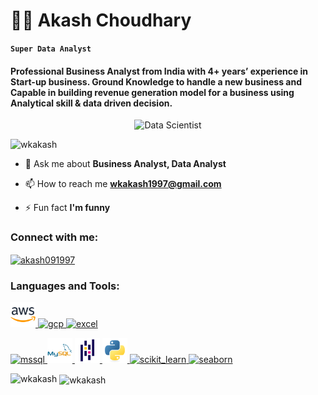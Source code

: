 # 🏄‍♂️ Akash Choudhary

**`Super Data Analyst`**
<h4>Professional Business Analyst from India with 4+ years’ experience in Start-up business. Ground Knowledge to handle a new business and Capable in building revenue generation model for a business using Analytical skill & data driven decision.</h4>
<p align="center"><img alt="Data Scientist" width="400" src="https://media.giphy.com/media/FoVzfcqCDSb7zCynOp/giphy.gif"> </p>

<p align="left"> <img src="https://komarev.com/ghpvc/?username=wkakash&label=Profile%20views&color=0e75b6&style=flat" alt="wkakash" /> </p>

- 💬 Ask me about **Business Analyst, Data Analyst**

- 📫 How to reach me **wkakash1997@gmail.com**

- ⚡ Fun fact **I'm funny**

<h3 align="left">Connect with me:</h3>
<p align="left">
<a href="https://linkedin.com/in/akash091997" target="blank"><img align="center" src="https://raw.githubusercontent.com/rahuldkjain/github-profile-readme-generator/master/src/images/icons/Social/linked-in-alt.svg" alt="akash091997" height="30" width="40" /></a>
</p>

<h3 align="left">Languages and Tools:</h3>
<p align="left"> <a href="https://aws.amazon.com" target="_blank" rel="noreferrer"> <img src="https://raw.githubusercontent.com/devicons/devicon/master/icons/amazonwebservices/amazonwebservices-original-wordmark.svg" alt="aws" width="40" height="40"/> </a> 
<a href="https://cloud.google.com" target="_blank" rel="noreferrer"> <img src="https://www.vectorlogo.zone/logos/google_cloud/google_cloud-icon.svg" alt="gcp" width="40" height="40"/> </a> 
  <a href="https://play-lh.googleusercontent.com/37EzETO6gZyK…Va5fHJ6yOaa7VvEShHjKv2RdtwnZt9Sk258s=w240-h480-rw" alt="excel" width="40" height="40"/>
  <img src="https://play-lh.googleusercontent.com/37EzETO6gZyK…Va5fHJ6yOaa7VvEShHjKv2RdtwnZt9Sk258s=w240-h480-rw" alt="excel" width="40" height="40"/> </a>
  
  <a href="https://www.microsoft.com/en-us/sql-server" target="_blank" rel="noreferrer"> <img src="https://www.svgrepo.com/show/303229/microsoft-sql-server-logo.svg" alt="mssql" width="40" height="40"/> </a> <a href="https://www.mysql.com/" target="_blank" rel="noreferrer"> <img src="https://raw.githubusercontent.com/devicons/devicon/master/icons/mysql/mysql-original-wordmark.svg" alt="mysql" width="40" height="40"/> </a> <a href="https://pandas.pydata.org/" target="_blank" rel="noreferrer"> <img src="https://raw.githubusercontent.com/devicons/devicon/2ae2a900d2f041da66e950e4d48052658d850630/icons/pandas/pandas-original.svg" alt="pandas" width="40" height="40"/> </a> <a href="https://www.python.org" target="_blank" rel="noreferrer"> <img src="https://raw.githubusercontent.com/devicons/devicon/master/icons/python/python-original.svg" alt="python" width="40" height="40"/> </a> <a href="https://scikit-learn.org/" target="_blank" rel="noreferrer"> <img src="https://upload.wikimedia.org/wikipedia/commons/0/05/Scikit_learn_logo_small.svg" alt="scikit_learn" width="40" height="40"/> </a> <a href="https://seaborn.pydata.org/" target="_blank" rel="noreferrer"> <img src="https://seaborn.pydata.org/_images/logo-mark-lightbg.svg" alt="seaborn" width="40" height="40"/> </a> </p>

<p><img align="left" src="https://github-readme-stats.vercel.app/api/top-langs?username=wkakash&show_icons=true&locale=en&layout=compact" alt="wkakash" /></p>

<p>&nbsp;<img align="center" src="https://github-readme-stats.vercel.app/api?username=wkakash&show_icons=true&locale=en" alt="wkakash" /></p>
